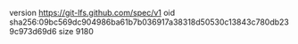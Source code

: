 version https://git-lfs.github.com/spec/v1
oid sha256:09bc569dc904986ba61b7b036917a38318d50530c13843c780db239c973d69d6
size 9180
